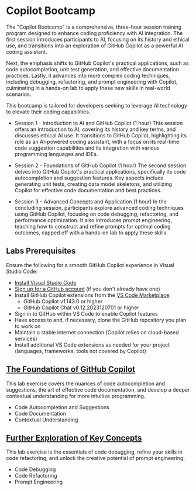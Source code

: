 # Copilot Bootcamp
The "Copilot Bootcamp" is a comprehensive, three-hour session training program designed to enhance coding proficiency with AI integration. The first session introduces participants to AI, focusing on its history and ethical use, and transitions into an exploration of GitHub Copilot as a powerful AI coding assistant.

Next, the emphasis shifts to GitHub Copilot's practical applications, such as code autocompletion, unit test generation, and effective documentation practices. Lastly, it advances into more complex coding techniques, including debugging, refactoring, and prompt engineering with Copilot, culminating in a hands-on lab to apply these new skills in real-world scenarios.

This bootcamp is tailored for developers seeking to leverage AI technology to elevate their coding capabilities.

- Session 1 - Introduction to AI and GitHub Copilot (1 hour)
This session offers an introduction to AI, covering its history and key terms, and discusses ethical AI use. It transitions to GitHub Copilot, highlighting its role as an AI-powered coding assistant, with a focus on its real-time code suggestion capabilities and its integration with various programming languages and IDEs.

- Session 2 - Foundations of GitHub Copilot (1 hour)
The second session delves into GitHub Copilot's practical applications, specifically its code autocompletion and suggestion features. Key aspects include generating unit tests, creating data model skeletons, and utilizing Copilot for effective code documentation and best practices.

- Session 3 - Advanced Concepts and Application (1 hour)
In the concluding session, participants explore advanced coding techniques using GitHub Copilot, focusing on code debugging, refactoring, and performance optimization. It also introduces prompt engineering, teaching how to construct and refine prompts for optimal coding outcomes, capped off with a hands-on lab to apply these skills.


## Labs Prerequisites
Ensure the following for a smooth GitHub Copilot experience in Visual Studio Code:

- [Install Visual Studio Code](https://code.visualstudio.com/)
- [Sign up for a GitHub account](https://github.com/) (if you don't already have one)
- Install GitHub Copilot extensions from the [VS Code Marketplace](https://marketplace.visualstudio.com/):
  - GitHub Copilot v1.143.0 or higher
  - GitHub Copilot Chat v0.12.2023120701 or higher
- Sign in to GitHub within VS Code to enable Copilot features
- Have access to and, if necessary, clone the GitHub repository you plan to work on
- Maintain a stable internet connection (Copilot relies on cloud-based services)
- Install additional VS Code extensions as needed for your project (languages, frameworks, tools not covered by Copilot)

## [**The Foundations of GitHub Copilot**](#)
This lab exercise covers the nuances of code autocompletion and suggestions, the art of effective code documentation, and develop a deeper contextual understanding for more intuitive programming.
- Code Autocompletion and Suggestions
- Code Documentation
- Contextual Understanding

## [**Further Exploration of Key Concepts**](#)
This lab exercise is the essentials of code debugging, refine your skills in code refactoring, and unlock the creative potential of prompt engineering.
- Code Debugging
- Code Refactoring
- Prompt Engineering
